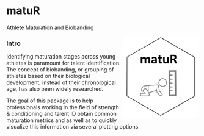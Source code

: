 # matuR
Athlete Maturation and Biobanding

<img src="man/matur_logo.PNG" align="right" width="200" />

### Intro
Identifying maturation stages across young athletes is paramount for talent identification. The concept of biobanding, or grouping of athletes based on their biological development, instead of their chronological age, has also been widely researched.   
  
The goal of this package is to help professionals working in the field of strength & conditioning and talent ID obtain common maturation metrics and as well as to quickly visualize this information via several plotting options.   

